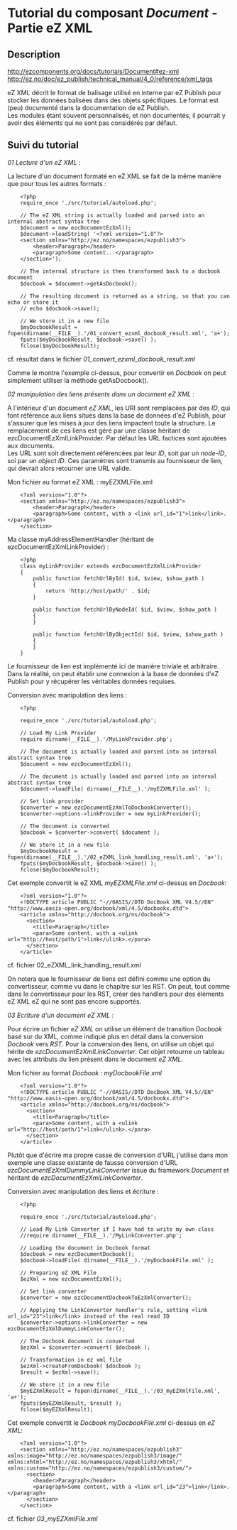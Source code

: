 Tutorial du composant _Document_ - Partie eZ XML
================================================

Description
-----------

http://ezcomponents.org/docs/tutorials/Document#ez-xml  
http://ez.no/doc/ez_publish/technical_manual/4_0/reference/xml_tags  

eZ XML décrit le format de balisage utilisé en interne par eZ Publish pour stocker les données balisées dans des objets spécifiques. Le format est (peu) documenté dans la documentation de eZ Publish.  
Les modules étant souvent personnalisés, et non documentés, il pourrait y avoir des éléments qui ne sont pas considérés par défaut.

Suivi du tutorial
-----------------

_01 Lecture d'un eZ XML :_  

La lecture d'un document formaté en eZ XML se fait de la même manière que pour tous les autres formats :  

        <?php
        require_once './src/tutorial/autoload.php';
        
        // The eZ XML string is actually loaded and parsed into an internal abstract syntax tree
        $document = new ezcDocumentEzXml();
        $document->loadString( '<?xml version="1.0"?>
        <section xmlns="http://ez.no/namespaces/ezpublish3">
            <header>Paragraph</header>
            <paragraph>Some content...</paragraph>
        </section>');
        
        // The internal structure is then transformed back to a docbook document
        $docbook = $document->getAsDocbook();
        
        // The resulting document is returned as a string, so that you can echo or store it
        // echo $docbook->save();
        
        // We store it in a new file
        $myDocbookResult = fopen(dirname(__FILE__).'/01_convert_ezxml_docbook_result.xml', 'a+');
        fputs($myDocbookResult, $docbook->save() );
        fclose($myDocbookResult);

cf. résultat dans le fichier _01_convert_ezxml_docbook_result.xml_  

Comme le montre l'exemple ci-dessus, pour convertir en _Docbook_ on peut simplement utiliser la méthode getAsDocbook().  

_02 manipulation des liens présents dans un document eZ XML :_  

A l'intérieur d'un document _eZ XML_, les URI sont remplacées par des _ID_, qui font référence aux liens situés dans la base de données d'eZ Publish, pour s'assurer que les mises à jour des liens impactent toute la structure. Le remplacement de ces liens est géré par une classe héritant de ezcDocumentEzXmlLinkProvider. Par défaut les URL factices sont ajoutées aux documents.  
Les URL sont soit directement référencées par leur _ID_, soit par un _node-ID_, soi par un _object ID_. Ces paramètres sont transmis au fournisseur de lien, qui devrait alors retourner une URL valide.  

Mon fichier au format eZ XML : myEZXMLFile.xml  

        <?xml version="1.0"?>
        <section xmlns="http://ez.no/namespaces/ezpublish3">
            <header>Paragraph</header>
            <paragraph>Some content, with a <link url_id="1">link</link>.</paragraph>
        </section>

Ma classe myAddressElementHandler (héritant de ezcDocumentEzXmlLinkProvider) :  

        <?php
        class myLinkProvider extends ezcDocumentEzXmlLinkProvider
        {
            public function fetchUrlById( $id, $view, $show_path )
            {
                return 'http://host/path/' . $id;
            }
            
            public function fetchUrlByNodeId( $id, $view, $show_path )
            {
            }
            
            public function fetchUrlByObjectId( $id, $view, $show_path )
            {
            }
        }

Le fournisseur de lien est implémenté ici de manière triviale et arbitraire. Dans la réalité, on peut établir une connexion à la base de données d'eZ Publish pour y récupérer les véritables données requises.  

Conversion avec manipulation des liens :  

        <?php

        require_once './src/tutorial/autoload.php';

        // Load My Link Provider
        require dirname(__FILE__).'/MyLinkProvider.php';

        // The document is actually loaded and parsed into an internal abstract syntax tree
        $document = new ezcDocumentEzXml();

        // The document is actually loaded and parsed into an internal abstract syntax tree
        $document->loadFile( dirname(__FILE__).'/myEZXMLFile.xml' );

        // Set link provider
        $converter = new ezcDocumentEzXmlToDocbookConverter();
        $converter->options->linkProvider = new myLinkProvider();

        // The document is converted
        $docbook = $converter->convert( $document );

        // We store it in a new file
        $myDocbookResult = fopen(dirname(__FILE__).'/02_eZXML_link_handling_result.xml', 'a+');
        fputs($myDocbookResult, $docbook->save() );
        fclose($myDocbookResult);

Cet exemple convertit le eZ XML _myEZXMLFile.xml_ ci-dessus en _Docbook_:  

        <?xml version="1.0"?>
        <!DOCTYPE article PUBLIC "-//OASIS//DTD DocBook XML V4.5//EN" "http://www.oasis-open.org/docbook/xml/4.5/docbookx.dtd">
        <article xmlns="http://docbook.org/ns/docbook">
          <section>
            <title>Paragraph</title>
            <para>Some content, with a <ulink url="http://host/path/1">link</ulink>.</para>
          </section>
        </article>

cf. fichier 02_eZXML_link_handling_result.xml  

On notera que le fournisseur de liens est défini comme une option du convertisseur, comme vu dans le chapitre sur les RST. On peut, tout comme dans le convertisseur pour les RST, créer des handlers pour des éléments eZ XML eZ qui ne sont pas encore supportés.  

_03 Ecriture d'un document eZ XML :_  

Pour écrire un fichier _eZ XML_ on utilise un élément de transition _Docbook_ basé sur du XML, comme indiqué plus en détail dans la conversion _Docbook_ vers _RST_. Pour la conversion des liens, on utilise un objet qui hérite de _ezcDocumentEzXmlLinkConverter_. Cet objet retourne un tableau avec les attributs du lien présent dans le document _eZ XML_.  

Mon fichier au format _Docbook_ : _myDocbookFile.xml_  

        <?xml version="1.0"?>
        <!DOCTYPE article PUBLIC "-//OASIS//DTD DocBook XML V4.5//EN" "http://www.oasis-open.org/docbook/xml/4.5/docbookx.dtd">
        <article xmlns="http://docbook.org/ns/docbook">
          <section>
            <title>Paragraph</title>
            <para>Some content, with a <ulink url="http://host/path/1">link</ulink>.</para>
          </section>
        </article>

Plutôt que d'écrire ma propre casse de conversion d'URL j'utilise dans mon exemple une classe existante de fausse conversion d'URL _ezcDocumentEzXmlDummyLinkConverter_ issue du framework _Document_ et héritant de _ezcDocumentEzXmlLinkConverter_.  

Conversion avec manipulation des liens et écriture :  

        <?php

        require_once './src/tutorial/autoload.php';

        // Load My Link Converter if I have had to write my own class
        //require dirname(__FILE__).'/MyLinkConverter.php';

        // Loading the document in Docbook format
        $docbook = new ezcDocumentDocbook();
        $docbook->loadFile( dirname(__FILE__).'/myDocbookFile.xml' );

        // Preparing eZ XML File
        $ezXml = new ezcDocumentEzXml();

        // Set link converter
        $converter = new ezcDocumentDocbookToEzXmlConverter();
        
        // Applying the LinkConverter handler's rule, setting <link url_id="23">link</link> instead of the real read ID
        $converter->options->linkConverter = new ezcDocumentEzXmlDummyLinkConverter();

        // The Docbook document is converted
        $ezXml = $converter->convert( $docbook );

        // Transformation in ez xml file
        $ezXml->createFromDocbook( $docbook );
        $result = $ezXml->save();

        // We store it in a new file
        $myEZXmlResult = fopen(dirname(__FILE__).'/03_myEZXmlFile.xml', 'a+');
        fputs($myEZXmlResult, $result );
        fclose($myEZXmlResult);

Cet exemple convertit le _Docbook_ _myDocbookFile.xml_ ci-dessus en _eZ XML_:  

        <?xml version="1.0"?>
        <section xmlns="http://ez.no/namespaces/ezpublish3" xmlns:image="http://ez.no/namespaces/ezpublish3/image/" xmlns:xhtml="http://ez.no/namespaces/ezpublish3/xhtml/" xmlns:custom="http://ez.no/namespaces/ezpublish3/custom/">
          <section>
            <header>Paragraph</header>
            <paragraph>Some content, with a <link url_id="23">link</link>.</paragraph>
          </section>
        </section>

cf. fichier _03_myEZXmlFile.xml_



